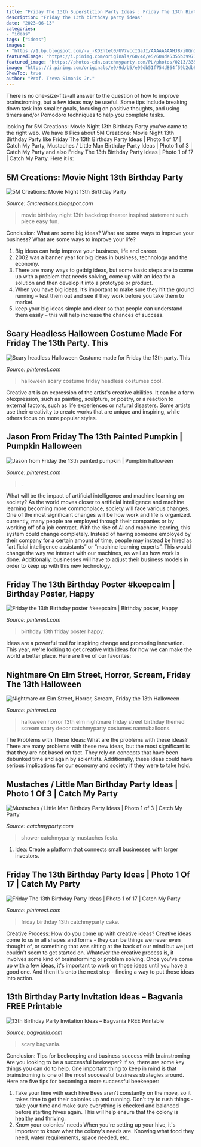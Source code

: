 ```yaml
---
title: "Friday The 13th Superstition Party Ideas : Friday The 13th Birthday Poster #keepcalm"
description: "Friday the 13th birthday party ideas"
date: "2023-06-13"
categories:
- "ideas"
tags: ["ideas"]
images:
- "https://1.bp.blogspot.com/-v_-KOZhtet0/UV7vccIQaJI/AAAAAAAAHJ8/iUQn1pDcZg8/s1600/IMG_5741+2.jpg"
featuredImage: "https://i.pinimg.com/originals/60/4d/e5/604de5355b39971160fbc6c607bca04b.jpg"
featured_image: "https://photos-cdn.catchmyparty.com/PL/photos/0213/3357/953033437798149297_354180458.jpg"
image: "https://i.pinimg.com/originals/e9/9d/b5/e99db51f754d864f59b2db8a98a82619.jpg"
ShowToc: true
author: "Prof. Treva Simonis Jr."
---
```



There is no one-size-fits-all answer to the question of how to improve brainstroming, but a few ideas may be useful. Some tips include breaking down task into smaller goals, focusing on positive thoughts, and using timers and/or Pomodoro techniques to help you complete tasks.

	

		
looking for 5M Creations: Movie Night 13th Birthday Party you've came to the right web. We have 8 Pics about 5M Creations: Movie Night 13th Birthday Party like Friday The 13th Birthday Party Ideas | Photo 1 of 17 | Catch My Party, Mustaches / Little Man Birthday Party Ideas | Photo 1 of 3 | Catch My Party and also Friday The 13th Birthday Party Ideas | Photo 1 of 17 | Catch My Party. Here it is:
		
    
## 5M Creations: Movie Night 13th Birthday Party

<img loading=lazy src="https://1.bp.blogspot.com/-v_-KOZhtet0/UV7vccIQaJI/AAAAAAAAHJ8/iUQn1pDcZg8/s1600/IMG_5741+2.jpg" onerror="this.onerror=null;this.src='https://tse3.mm.bing.net/th?id=OIP.nqPkNgL8Geenm-xFiGlsIAHaGt&amp;pid=15.1';" alt="5M Creations: Movie Night 13th Birthday Party">

_Source: 5mcreations.blogspot.com_

>movie birthday night 13th backdrop theater inspired statement such piece easy fun. 

	

Conclusion: What are some big ideas? What are some ways to improve your business? What are some ways to improve your life?
1. Big ideas can help improve your business, life and career.
2. 2002 was a banner year for big ideas in business, technology and the economy.
3. There are many ways to getbig ideas, but some basic steps are to come up with a problem that needs solving, come up with an idea for a solution and then develop it into a prototype or product.
4. When you have big ideas, it’s important to make sure they hit the ground running – test them out and see if they work before you take them to market.
5. keep your big ideas simple and clear so that people can understand them easily – this will help increase the chances of success.

    
## Scary Headless Halloween Costume Made For Friday The 13th Party. This

<img loading=lazy src="https://i.pinimg.com/originals/60/4d/e5/604de5355b39971160fbc6c607bca04b.jpg" onerror="this.onerror=null;this.src='https://tse2.mm.bing.net/th?id=OIP.5ianDrVvIlXdVLlFCDmowwHaJ4&amp;pid=15.1';" alt="Scary headless Halloween Costume made for Friday the 13th party. This">

_Source: pinterest.com_

>halloween scary costume friday headless costumes cool. 

	

Creative art is an expression of the artist's creative abilities. It can be a form ofexpression, such as painting, sculpture, or poetry, or a reaction to external factors, such as life experiences or natural disasters. Some artists use their creativity to create works that are unique and inspiring, while others focus on more popular styles.

    
## Jason From Friday The 13th Painted Pumpkin | Pumpkin Halloween

<img loading=lazy src="https://i.pinimg.com/originals/5c/aa/42/5caa429d1ffdc8cb29225348689adc58.jpg" onerror="this.onerror=null;this.src='https://tse3.mm.bing.net/th?id=OIP.2Sni4rJcoPNs22SQrUS88QHaHZ&amp;pid=15.1';" alt="Jason from Friday the 13th painted pumpkin | Pumpkin halloween">

_Source: pinterest.com_

>. 

	

What will be the impact of artificial intelligence and machine learning on society?
As the world moves closer to artificial intelligence and machine learning becoming more commonplace, society will face various changes. One of the most significant changes will be how work and life is organized. currently, many people are employed through their companies or by working off of a job contract. With the rise of AI and machine learning, this system could change completely. Instead of having someone employed by their company for a certain amount of time, people may instead be hired as “artificial intelligence assistants” or “machine learning experts”. This would change the way we interact with our machines, as well as how work is done. Additionally, businesses will have to adjust their business models in order to keep up with this new technology.

    
## Friday The 13th Birthday Poster #keepcalm | Birthday Poster, Happy

<img loading=lazy src="https://i.pinimg.com/originals/2e/f1/51/2ef15121b98f283e70531b72afc5e3d1.jpg" onerror="this.onerror=null;this.src='https://tse1.mm.bing.net/th?id=OIP.FI-6YAIbsQWmEvpC487EYQHaJ4&amp;pid=15.1';" alt="Friday the 13th Birthday poster #keepcalm | Birthday poster, Happy">

_Source: pinterest.com_

>birthday 13th friday poster happy. 

	

Ideas are a powerful tool for inspiring change and promoting innovation. This year, we're looking to get creative with ideas for how we can make the world a better place. Here are five of our favorites: 

    
## Nightmare On Elm Street, Horror, Scream, Friday The 13th Halloween

<img loading=lazy src="https://i.pinimg.com/originals/e9/9d/b5/e99db51f754d864f59b2db8a98a82619.jpg" onerror="this.onerror=null;this.src='https://tse2.mm.bing.net/th?id=OIP._WymW_OVfHVTBRzQ4cQyzQHaJ4&amp;pid=15.1';" alt="Nightmare on Elm Street, Horror, Scream, Friday the 13th Halloween">

_Source: pinterest.ca_

>halloween horror 13th elm nightmare friday street birthday themed scream scary decor catchmyparty costumes nannuballoons. 

	

The Problems with These Ideas: What are the problems with these ideas?
There are many problems with these new ideas, but the most significant is that they are not based on fact. They rely on concepts that have been debunked time and again by scientists. Additionally, these ideas could have serious implications for our economy and society if they were to take hold.

    
## Mustaches / Little Man Birthday Party Ideas | Photo 1 Of 3 | Catch My Party

<img loading=lazy src="https://photos-cdn.catchmyparty.com/PL/photos/0213/3357/953033437798149297_354180458.jpg" onerror="this.onerror=null;this.src='https://tse1.mm.bing.net/th?id=OIP.GC4i6n1zGpl7pdRdOjZi2wHaHa&amp;pid=15.1';" alt="Mustaches / Little Man Birthday Party Ideas | Photo 1 of 3 | Catch My Party">

_Source: catchmyparty.com_

>shower catchmyparty mustaches festa. 

	

1. Idea: Create a platform that connects small businesses with larger investors.

    
## Friday The 13th Birthday Party Ideas | Photo 1 Of 17 | Catch My Party

<img loading=lazy src="https://i.pinimg.com/originals/d5/7f/df/d57fdfa824a2400aa654ca2a0d196291.jpg" onerror="this.onerror=null;this.src='https://tse3.mm.bing.net/th?id=OIP.b6VBdqVg9ZQlM6Q8oHnL5gHaJ4&amp;pid=15.1';" alt="Friday The 13th Birthday Party Ideas | Photo 1 of 17 | Catch My Party">

_Source: pinterest.com_

>friday birthday 13th catchmyparty cake. 

	

Creative Process: How do you come up with creative ideas?
Creative ideas come to us in all shapes and forms - they can be things we never even thought of, or something that was sitting at the back of our mind but we just couldn't seem to get started on.
Whatever the creative process is, it involves some kind of brainstorming or problem solving. Once you've come up with a few ideas, it's important to work on those ideas until you have a good one. And then it's onto the next step - finding a way to put those ideas into action.

    
## 13th Birthday Party Invitation Ideas – Bagvania FREE Printable

<img loading=lazy src="https://www.bagvania.com/wp-content/uploads/2015/01/Scary-13th-Birthday-Party-Invitation.jpg" onerror="this.onerror=null;this.src='https://tse2.mm.bing.net/th?id=OIP.rDRPBIUOzzsFp0MrXGRx1QHaFj&amp;pid=15.1';" alt="13th Birthday Party Invitation Ideas – Bagvania FREE Printable">

_Source: bagvania.com_

>scary bagvania. 

	

Conclusion: Tips for beekeeping and business success with brainstroming
Are you looking to be a successful beekeeper? If so, there are some key things you can do to help. One important thing to keep in mind is that brainstroming is one of the most successful business strategies around. Here are five tips for becoming a more successful beekeeper:

1. Take your time with each hive
Bees aren't constantly on the move, so it takes time to get their colonies up and running. Don't try to rush things - take your time and make sure everything is checked and balanced before starting hives again. This will help ensure that the colony is healthy and thriving.
2. Know your colonies' needs
When you're setting up your hive, it's important to know what the colony's needs are. Knowing what food they need, water requirements, space needed, etc.

